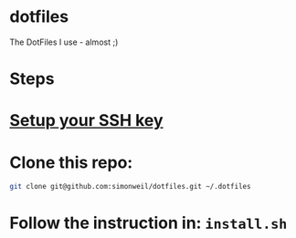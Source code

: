 dotfiles
========

The DotFiles I use - almost ;)

Steps
=====
# [Setup your SSH key](https://help.github.com/articles/generating-ssh-keys/)
# Clone this repo:
```bash
git clone git@github.com:simonweil/dotfiles.git ~/.dotfiles
```
# Follow the instruction in: `install.sh`
